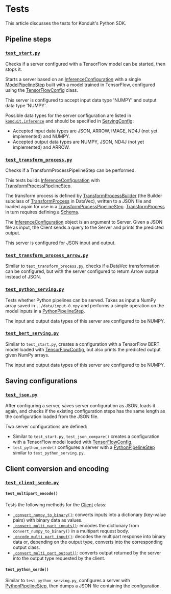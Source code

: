 # Tests 
This article discusses the tests for Konduit's Python SDK.

## Pipeline steps 

### [`test_start.py`](https://github.com/KonduitAI/konduit-serving/blob/master/python/tests/test_start.py)

Checks if a server configured with a TensorFlow model can be started, then stops it. 

Starts a server based on an [InferenceConfiguration](../konduit/inference.py#L2386-L2427) with a single [ModelPipelineStep](../konduit/inference.py#L1579-L1778) built with a model trained in TensorFlow, configured using the [TensorFlowConfig](../konduit/inference.py#L656-L720) class. 

This server is configured to accept input data type 'NUMPY' and output data type 'NUMPY'. 

Possible data types for the server configuration are listed in [`konduit.inference`](../konduit/inference.py#L863-L865) and should be specified in [ServingConfig](../konduit/inference.py#L861-L1018):
- Accepted input data types are JSON, ARROW, IMAGE, ND4J (not yet implemented) and NUMPY. 
- Accepted output data types are NUMPY, JSON, ND4J (not yet implemented) and ARROW.

### [`test_transform_process.py`](test_transform_process.py)

Checks if a TransformProcessPipelineStep can be performed. 

This tests builds [InferenceConfiguration](../konduit/inference.py#L2386-L2427) with [TransformProcessPipelineStep](../konduit/inference.py#L1400-L1573). 

The transform process is defined by [TransformProcessBuilder](https://github.com/eclipse/deeplearning4j/blob/master/datavec/datavec-api/src/main/java/org/datavec/api/transform/TransformProcess.java#L611) (the Builder subclass of [TransformProcess](https://deeplearning4j.org/docs/latest/datavec-transforms) in DataVec), written to a JSON file and loaded again for use in a [TransformProcessPipelineStep](../konduit/inference.py#L1400-L1573). [TransformProcess](https://deeplearning4j.org/docs/latest/datavec-transforms) in turn requires defining a [Schema](https://deeplearning4j.org/docs/latest/datavec-schema). 

The [InferenceConfiguration](../konduit/inference.py#L2386-L2427) object is an argument to Server. Given a JSON file as input, the Client sends a query to the Server and prints the predicted output. 

This server is configured for JSON input and output. 

### [`test_transform_process_arrow.py`](test_transform_process_arrow.py)

Similar to `test_transform_process.py`, checks if a DataVec transformation can be configured, but with the server configured to return Arrow output instead of JSON. 

### [`test_python_serving.py`](test_python_serving.py)

Tests whether Python pipelines can be served. Takes as input a NumPy array saved in `../data/input-0.npy` and performs a simple operation on the model inputs in a [PythonPipelineStep](../konduit/inference.py#L1221-L1394).

The input and output data types of this server are configured to be NUMPY. 

### [`test_bert_serving.py`](test_bert_serving.py)

Similar to `test_start.py`, creates a configuration with a TensorFlow BERT model loaded with [TensorFlowConfig](../konduit/inference.py#L656-L720), but also prints the predicted output given NumPy arrays. 

The input and output data types of this server are configured to be NUMPY. 

## Saving configurations 

### [`test_json.py`](test_json.py)

After configuring a server, saves server configuration as JSON, loads it again, and checks if the existing configuration steps has the same length as the configuration loaded from the JSON file. 

Two server configurations are defined: 
- Similar to `test_start.py`, `test_json_compare()` creates a configuration with a TensorFlow model loaded with [TensorFlowConfig](../konduit/inference.py#L656-L720), 
- `test_python_serde()` configures a server with a [PythonPipelineStep](../konduit/inference.py#L1221-L1394) similar to `test_python_serving.py`.


## Client conversion and encoding 

### [`test_client_serde.py`](test_client_serde.py)

#### `test_multipart_encode()`
Tests the following methods for the [Client](../konduit/client.py#L10-L139) class: 
- [`_convert_numpy_to_binary()`](../konduit/client.py#L72-L76): converts inputs into a dictionary (key-value pairs) with binary data as values.
- [`_convert_multi_part_inputs()`](../konduit/client.py#L100-L108): encodes the dictionary from `convert_numpy_to_binary()` in a multipart request body.
- [`_encode_multi_part_input()`](../konduit/client.py#L85-L97): decodes the multipart response into binary data or, depending on the output type, converts into the corresponding output class.
- [`_convert_multi_part_output()`](../konduit/client.py#L110-L129): converts output returned by the server into the output type requested by the client.

#### `test_python_serde()`
Similar to `test_python_serving.py`, configures a server with [PythonPipelineStep](../konduit/inference.py#L1221-L1394), then dumps a JSON file containing the configuration.
